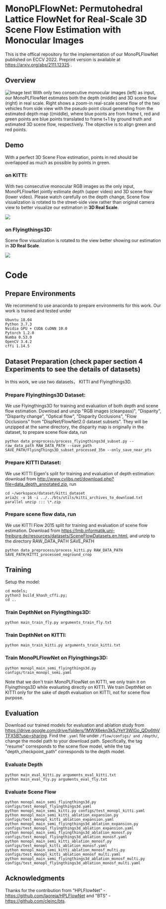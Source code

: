 # MonoPLFlowNet: Permutohedral Lattice FlowNet for Real-Scale 3D Scene Flow Estimation with Monocular Images
This is the offical repository for the implementation of our MonoPLFlowNet published on ECCV 2022. Preprint version is available at https://arxiv.org/abs/2111.12325 .

## Overview
 ![Image text](https://raw.githubusercontent.com/BlarkLee/MonoPLFlowNet/main/figures/overview.png)
With only two consecutive monocular images (left) as input, our MonoPLFlowNet estimates
both the depth (middle) and 3D scene flow (right) in real scale. Right shows a zoom-in real-scale scene flow of the two vehicles from side
view with the pseudo point cloud generating from the estimated depth map ((middle), where blue points are from frame t, red and green
points are blue points translated to frame t+1 by ground truth and estimated 3D scene flow, respectively. The objective is to align green and
red points.

## Demo
With a perfect 3D Scene Flow estimation, points in red should be overlapped as much as possible by points in green. 
### on KITTI:
With two consecutive monocular RGB images as the only input, MonoPLFlowNet jointly estimate depth (upper video) and 3D scene flow (lower video). Please watch carefully on the depth change, Scene flow visualization is rotated to the street-side view rather than original camera view to better visualize our estimation in **3D Real Scale**.

![](https://raw.githubusercontent.com/BlarkLee/MonoPLFlowNet/main/figures/kitti_dynamic_3.gif)
### on Flyingthings3D:
Scene flow visualization is rotated to the view better showing our estimation in **3D Real Scale**.

![](https://raw.githubusercontent.com/BlarkLee/MonoPLFlowNet/main/figures/fly_dynamic_0.gif)

# Code

## Prepare Environments
We recommend to use anaconda to prepare environments for this work. Our work is trained and tested under
```
Ubuntu 18.04
Python 3.7.3
Nvidia GPU + CUDA CuDNN 10.0
Pytorch 1.2.0
Numba 0.53.0
OpenCV 3.4.2
cffi 1.14.5
```

## Dataset Preparation (check paper section 4 Experiments to see the details of datasets)
In this work, we use two datasets， KITTI and Flyingthings3D.

### Prepare Flyingthings3D Dataset:
We use Flyingthings3D for training and evaluation of both depth and scene flow estimation. Download  and unzip "RGB images (cleanpass)", "Disparity", "Disparity change", "Optical flow", "Disparity Occlusions", "Flow Occlusions" from "DispNet/FlowNet2.0 dataset subsets". They will be unzipped at the same directory, the disparity map is originally in the dataset, to prepare scene flow data, run

`python data_preprocess/process_flyingthings3d_subset.py --raw_data_path RAW_DATA_PATH --save_path SAVE_PATH/FlyingThings3D_subset_processed_35m --only_save_near_pts`


### Prepare KITTI Dataset:
We use KITTI Eigen's split for training and evaluation of depth estimation:
download from http://www.cvlibs.net/download.php?file=data_depth_annotated.zip, run
```
cd ~/workspace/dataset/kitti_dataset
aria2c -x 16 -i ../../bts/utils/kitti_archives_to_download.txt
parallel unzip ::: \*.zip
```

### Prepare scene flow data, run
We use KITTI Flow 2015 split for training and evaluation of scene flow estimation. Download from https://lmb.informatik.uni-freiburg.de/resources/datasets/SceneFlowDatasets.en.html, and unzip to the directory RAW_DATA_PATH SAVE_PATH

`python data_preprocess/process_kitti.py RAW_DATA_PATH SAVE_PATH/KITTI_processed_noground_crop`


## Training
Setup the model:
```
cd models; 
python3 build_khash_cffi.py; 
cd ..
```

### Train DepthNet on Flyingthings3D: 
`python main_train_fly.py arguments_train_fly.txt`


### Train DepthNet on KITTI: 
`python main_train_kitti.py arguments_train_kitti.txt`

### Train MonoPLFlowNet on Flyingthings3D:
`python monopl_main_semi_flyingthings3d.py configs/train_monopl_semi.yaml`

Note that we don't train MonoPLFlowNet on KITTI, we only train it on Flyingthings3D while evaluating directly on KITTI. We train DepthNet on KITTI only for the sake of depth evaluation on KITTI, not for scene flow purpose.



## Evaluation
Download our trained models for evaluation and ablation study from https://drive.google.com/drive/folders/1MWX6ekn3k5JYeY3WIGo_QDo6thVTFX5B?usp=sharing. Find the `.yaml` file under `/flow/configs/ and /depth/`, change the model path to your download path. Specifically, the tag "resume" corresponds to  the scene flow model, while the tag "depth_checkpoint_path" corresponds to the depth model.


### Evaluate Depth
```
python main_eval_kitti.py arguments_eval_kitti.txt
python main_eval_fly.py arguments_eval_fly.txt
```


### Evaluate Scene Flow
```
python monopl_main_semi_flyingthings3d.py configs/test_monopl_flyingthings3d.yaml
python monopl_main_semi_kitti.py configs/test_monopl_kitti.yaml
python monopl_main_semi_kitti_ablation_expansion.py configs/test_monopl_kitti_ablation_expansion.yaml
python monopl_main_semi_flyingthings3d_ablation_expansion.py configs/test_monopl_flyingthings3d_ablation_expansion.yaml
python monopl_main_semi_flyingthings3d_ablation_monosf.py configs/test_monopl_flyingthings3d_ablation_monosf.yaml
python monopl_main_semi_kitti_ablation_monosf.py configs/test_monopl_kitti_ablation_monosf.yaml
python monopl_main_semi_kitti_ablation_monosf_multi.py configs/test_monopl_kitti_ablation_monosf_multi.yaml
python monopl_main_semi_flyingthings3d_ablation_monosf_multi.py configs/test_monopl_flyingthings3d_ablation_monosf_multi.yaml
```

## Acknowledgments
Thanks for the contribution from "HPLFlowNet" - https://github.com/laoreja/HPLFlowNet and "BTS" - https://github.com/cleinc/bts. 
